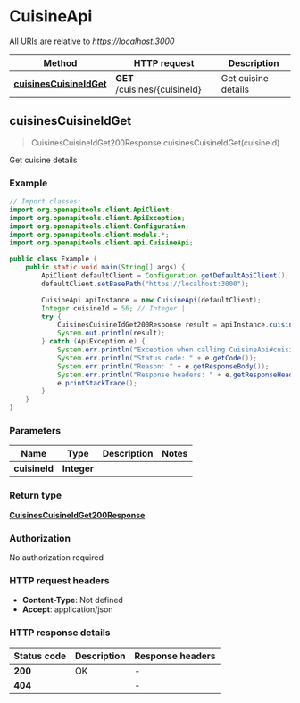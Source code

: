 # CuisineApi

All URIs are relative to *https://localhost:3000*

| Method | HTTP request | Description |
|------------- | ------------- | -------------|
| [**cuisinesCuisineIdGet**](CuisineApi.md#cuisinesCuisineIdGet) | **GET** /cuisines/{cuisineId} | Get cuisine details |



## cuisinesCuisineIdGet

> CuisinesCuisineIdGet200Response cuisinesCuisineIdGet(cuisineId)

Get cuisine details

### Example

```java
// Import classes:
import org.openapitools.client.ApiClient;
import org.openapitools.client.ApiException;
import org.openapitools.client.Configuration;
import org.openapitools.client.models.*;
import org.openapitools.client.api.CuisineApi;

public class Example {
    public static void main(String[] args) {
        ApiClient defaultClient = Configuration.getDefaultApiClient();
        defaultClient.setBasePath("https://localhost:3000");

        CuisineApi apiInstance = new CuisineApi(defaultClient);
        Integer cuisineId = 56; // Integer | 
        try {
            CuisinesCuisineIdGet200Response result = apiInstance.cuisinesCuisineIdGet(cuisineId);
            System.out.println(result);
        } catch (ApiException e) {
            System.err.println("Exception when calling CuisineApi#cuisinesCuisineIdGet");
            System.err.println("Status code: " + e.getCode());
            System.err.println("Reason: " + e.getResponseBody());
            System.err.println("Response headers: " + e.getResponseHeaders());
            e.printStackTrace();
        }
    }
}
```

### Parameters


| Name | Type | Description  | Notes |
|------------- | ------------- | ------------- | -------------|
| **cuisineId** | **Integer**|  | |

### Return type

[**CuisinesCuisineIdGet200Response**](CuisinesCuisineIdGet200Response.md)

### Authorization

No authorization required

### HTTP request headers

- **Content-Type**: Not defined
- **Accept**: application/json


### HTTP response details
| Status code | Description | Response headers |
|-------------|-------------|------------------|
| **200** | OK |  -  |
| **404** |  |  -  |

